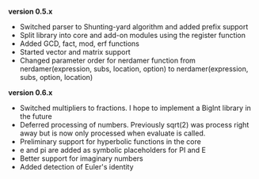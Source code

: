 **version 0.5.x**
- Switched parser to Shunting-yard algorithm and added prefix support
- Split library into core and add-on modules using the register function
- Added GCD, fact, mod, erf functions
- Started vector and matrix support
- Changed parameter order for nerdamer function from nerdamer(expression, subs, location, option) to 
  nerdamer(expression, subs, option, location)

**version 0.6.x**
- Switched multipliers to fractions. I hope to implement a BigInt library in the future
- Deferred processing of numbers. Previously sqrt(2) was process right away but is now only processed when evaluate is called.
- Preliminary support for hyperbolic functions in the core
- e and pi are added as symbolic placeholders for PI and E
- Better support for imaginary numbers
- Added detection of Euler's identity
